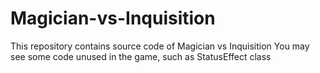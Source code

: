 # Magician-vs-Inquisition
This repository contains source code of Magician vs Inquisition
You may see some code unused in the game, such as StatusEffect class
